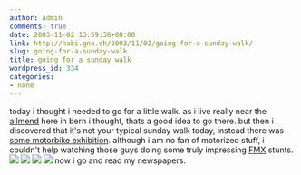 ```yaml
---
author: admin
comments: true
date: 2003-11-02 13:59:38+00:00
link: http://habi.gna.ch/2003/11/02/going-for-a-sunday-walk/
slug: going-for-a-sunday-walk
title: going for a sunday walk
wordpress_id: 334
categories:
- none
---
```


today i thought i needed to go for a little walk. 
as i live really near the [allmend](http://www.stadion-wankdorf.ch/) here in bern i thought, thats a good idea to go there. but then i discovered that it's not your typical sunday walk today, instead there was  [some motorbike exhibition](http://www.swissperformance.ch/home/swiss.html).
although i am no fan of motorized stuff, i couldn't help watching those guys doing some truly impressing [FMX](http://www.acronymfinder.com/af-query.asp?String=exact&Acronym=FMX&Find=Find) stunts.
[![](http://habi.gna.ch/blog/images/sperf1-tm.jpg)](http://habi.gna.ch/blog/images/sperf1.jpg) [![](http://habi.gna.ch/blog/images/sperf4-tm.jpg)](http://habi.gna.ch/blog/images/sperf4.jpg)
[![](http://habi.gna.ch/blog/images/sperf3-tm.jpg)](http://habi.gna.ch/blog/images/sperf3.jpg) [![](http://habi.gna.ch/blog/images/sperf2-tm.jpg)](http://habi.gna.ch/blog/images/sperf2.jpg)
now i go and read my newspapers.
